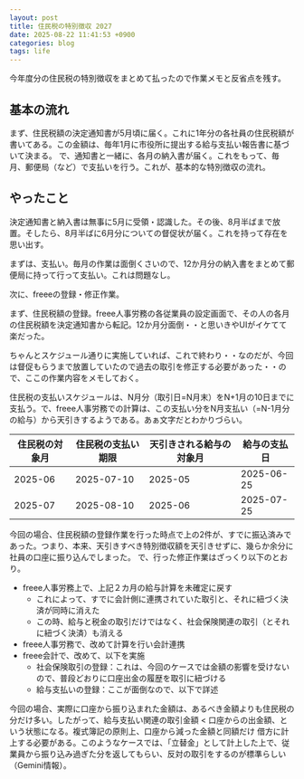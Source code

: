 ```yaml
---
layout: post
title: 住民税の特別徴収 2027
date: 2025-08-22 11:41:53 +0900
categories: blog
tags: life
---
```


今年度分の住民税の特別徴収をまとめて払ったので作業メモと反省点を残す。

## 基本の流れ

まず、住民税額の決定通知書が5月頃に届く。これに1年分の各社員の住民税額が書いてある。この金額は、毎年1月に市役所に提出する給与支払い報告書に基づいて決まる。
で、通知書と一緒に、各月の納入書が届く。これをもって、毎月、郵便局（など）で支払いを行う。これが、基本的な特別徴収の流れ。

## やったこと

決定通知書と納入書は無事に5月に受領・認識した。その後、8月半ばまで放置。そしたら、8月半ばに6月分についての督促状が届く。これを持って存在を思い出す。

まずは、支払い。毎月の作業は面倒くさいので、12か月分の納入書をまとめて郵便局に持って行って支払い。これは問題なし。

次に、freeeの登録・修正作業。

まず、住民税額の登録。freee人事労務の各従業員の設定画面で、その人の各月の住民税額を決定通知書から転記。12か月分面倒・・と思いきやUIがイケてて楽だった。

ちゃんとスケジュール通りに実施していれば、これで終わり・・なのだが、今回は督促もらうまで放置していたので過去の取引を修正する必要があった・・ので、ここの作業内容をメモしておく。

住民税の支払いスケジュールは、N月分（取引日=N月末）をN+1月の10日までに支払う。で、freee人事労務での計算は、この支払い分をN月支払い（=N-1月分の給与）から天引きするようである。あぁ文字だとわかりづらい。

| 住民税の対象月 | 住民税の支払い期限 | 天引きされる給与の対象月 | 給与の支払日 |
|----------------|--------------------|--------------------------|--------------|
| 2025-06        | 2025-07-10         | 2025-05                  | 2025-06-25   |
| 2025-07        | 2025-08-10         | 2025-06                  | 2025-07-25   |

今回の場合、住民税額の登録作業を行った時点で上の2件が、すでに振込済みであった。つまり、本来、天引きすべき特別徴収額を天引きせずに、幾らか余分に社員の口座に振り込んでしまった。
で、行った修正作業はざっくり以下のとおり。

- freee人事労務上で、上記２カ月の給与計算を未確定に戻す
  - これによって、すでに会計側に連携されていた取引と、それに紐づく決済が同時に消えた
  - この時、給与と税金の取引だけではなく、社会保険関連の取引（とそれに紐づく決済）も消える
- freee人事労務で、改めて計算を行い会計連携
- freee会計で、改めて、以下を実施
  - 社会保険取引の登録：これは、今回のケースでは金額の影響を受けないので、普段どおりに口座出金の履歴を取引に紐づける
  - 給与支払いの登録：ここが面倒なので、以下で詳述

今回の場合、実際に口座から振り込まれた金額は、あるべき金額よりも住民税の分だけ多い。したがって、給与支払い関連の取引金額 < 口座からの出金額、という状態になる。複式簿記の原則上、口座から減った金額と同額だけ
借方に計上する必要がある。このようなケースでは、「立替金」として計上した上で、従業員から振り込み過ぎた分を返してもらい、反対の取引をするのが標準らしい（Gemini情報）。
